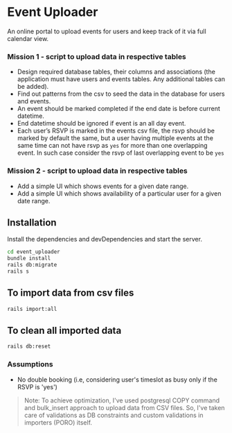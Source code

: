 # Event Uploader

An online portal to upload events for users and keep track of it via full calendar view.

### Mission 1 - script to upload data in respective tables
- Design required database tables, their columns and associations (the application must have users and events tables. Any additional tables can be added).
- Find out patterns from the csv to seed the data in the database for users and events.
- An event should be marked completed if the end date is before current datetime.
- End datetime should be ignored if event is an all day event.
- Each user’s RSVP is marked in the events csv file, the rsvp should be marked by default the same, but a user having multiple events at the same time can not have rsvp as `yes` for more than one overlapping event. In such case consider the rsvp of last overlapping event to be `yes`

### Mission 2 - script to upload data in respective tables
- Add a simple UI which shows events for a given date range.
- Add a simple UI which shows availability of a particular user for a given date range.

## Installation

Install the dependencies and devDependencies and start the server.

```sh
cd event_uploader
bundle install
rails db:migrate
rails s
```
## To import data from csv files

```sh
rails import:all
```

## To clean all imported data

```sh
rails db:reset
```

### Assumptions
- No double booking (i.e, considering user's timeslot as busy only if the RSVP is 'yes')

> Note: To achieve optimization, I've used postgresql COPY command and bulk_insert approach to upload data from CSV files. So, I've taken care of validations as DB constraints and custom validations in importers (PORO) itself.
